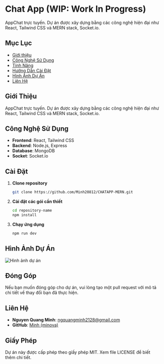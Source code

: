 # Chat App (WIP: Work In Progress)

AppChat trực tuyến. Dự án được xây dựng bằng các công nghệ hiện đại như React, Tailwind CSS và MERN stack, Socket.io.

## Mục Lục

- [Giới thiệu](#giới-thiệu)
- [Công Nghệ Sử Dụng](#công-nghệ-sử-dụng)
- [Tính Năng](#tính-năng)
- [Hướng Dẫn Cài Đặt](#cài-đặt)
- [Hình Ảnh Dự Án](#hình-ảnh-dự-án)
- [Liên Hệ](#liên-hệ)

## Giới Thiệu
AppChat trực tuyến. Dự án được xây dựng bằng các công nghệ hiện đại như React, Tailwind CSS và MERN stack, Socket.io.

## Công Nghệ Sử Dụng
- **Frontend**: React, Tailwind CSS
- **Backend**: Node.js, Express
- **Database**: MongoDB
- **Socket**: Socket.io
  
## Cài Đặt
1. **Clone repository**
   ```bash
   git clone https://github.com/Minh20812/CHATAPP-MERN.git
   ```
2. **Cài đặt các gói cần thiết**
   ```bash
   cd repository-name
   npm install
   ```
3. **Chạy ứng dụng**
   ```bash
   npm run dev
   ```

## Hình Ảnh Dự Án
![Hình ảnh dự án](https://i.imgur.com/1SxA4ax.png)

## Đóng Góp
Nếu bạn muốn đóng góp cho dự án, vui lòng tạo một pull request với mô tả chi tiết về thay đổi bạn đã thực hiện.

## Liên Hệ
- **Nguyen Quang Minh**: [ngquangminh2128@gmail.com](mailto:ngquangminh2128@gmail.com)
- **GitHub**: [Minh (minova)](https://github.com/Minh20812)

## Giấy Phép
Dự án này được cấp phép theo giấy phép MIT. Xem file LICENSE để biết thêm chi tiết.
